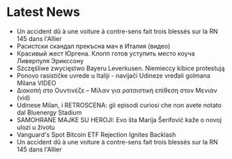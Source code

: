 # Latest News
-  Un accident dû à une voiture à contre-sens fait trois blessés sur la RN 145 dans l'Allier
-  Расистски скандал прекъсна мач в Италия (видео)
-  Красивый жест Юргена. Клопп готов уступить место коуча Ливерпуля Эрикссону
-  Szczęśliwe zwycięstwo Bayeru Leverkusen. Niemieccy kibice protestują
-  Ponovo rasističke uvrede u Italiji - navijači Udineze vređali golmana Milana VIDEO
-  Διακοπή στο Ουντινέζε – Μίλαν για ρατσιστική επίθεση στον Μενιάν (vid)
-  Udinese Milan, i RETROSCENA: gli episodi curiosi che non avete notato dal Bluenergy Stadium
-  SAMOHRANE MAJKE SU HEROJI: Evo šta Marija Šerifović kaže o novoj ulozi u životu
-  Vanguard's Spot Bitcoin ETF Rejection Ignites Backlash
-  Un accident dû à une voiture à contre-sens fait trois blessés sur la RN 145 dans l'Allier
